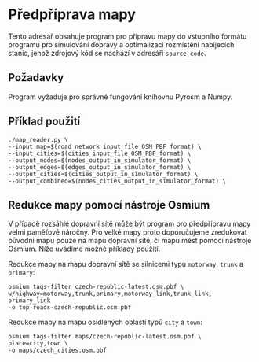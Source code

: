 # Předpříprava mapy

Tento adresář obsahuje program pro přípravu mapy do vstupního formátu
programu pro simulování dopravy a optimalizaci rozmístění nabíjecích stanic,
jehož zdrojový kód se nachází v adresáři `source_code`.

## Požadavky
Program vyžaduje pro správné fungování knihovnu Pyrosm a Numpy.

## Příklad použití

```
./map_reader.py \
--input_map=$(road_network_input_file_OSM_PBF_format) \
--input_cities=$(cities_input_file_OSM_PBF_format) \
--output_nodes=$(nodes_output_in_simulator_format) \
--output_edges=$(edges_output_in_simulator_format) \
--output_cities=$(cities_output_in_simulator_format) \
--output_combined=$(nodes_cities_output_in_simulator_format) \
```

## Redukce mapy pomocí nástroje Osmium
V případě rozsáhlé dopravní sítě může být program pro předpřípravu mapy
velmi paměťově náročný. Pro velké mapy proto doporučujeme zredukovat
původní mapu pouze na mapu dopravní sítě, či mapu měst pomocí nástroje
Osmium. Níže uvádíme možné příklady použití.

Redukce mapy na mapu dopravní sítě se silnicemi typu `motorway`,
`trunk` a `primary`:

```
osmium tags-filter czech-republic-latest.osm.pbf \
w/highway=motorway,trunk,primary,motorway_link,trunk_link, primary_link
-o top-roads-czech-republic.osm.pbf
```

Redukce mapy na mapu osídlených oblastí typů `city` a `town`:

```
osmium tags-filter maps/czech-republic-latest.osm.pbf \
place=city,town \
-o maps/czech_cities.osm.pbf
```